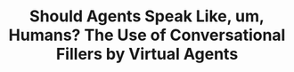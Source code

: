 ---
name: "Should Agents Speak Like Um Humans"
title: "Should Agents Speak Like, um, Humans? The Use of Conversational Fillers by Virtual Agents"
journal: "journal name" 
project: "A Virtual Laboratory for Studying Long-Term Human-Computer Relationships"
event: "Proceedings of Intelligent Virtual Agents, Amsterdam."
authors:
- name: "Pfeifer, L."
- name: "Bickmore, T."
year: 2009
resources:
- name: "IVA09 disfluency"
  src: "IVA09.disfluency.pdf"
external_url: null
draft: false 
headless: true
---